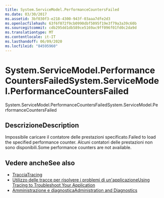 ```yaml
---
title: System.ServiceModel.PerformanceCountersFailed
ms.date: 03/30/2017
ms.assetid: 3bf030f3-e218-4300-943f-03aaa7dfe2d3
ms.openlocfilehash: 63f6f072f9cb0990dbf5095f19e3f79a3a39c60b
ms.sourcegitcommit: cdb295dd1db589ce5169ac9ff096f01fd0c2da9d
ms.translationtype: MT
ms.contentlocale: it-IT
ms.lasthandoff: 06/09/2020
ms.locfileid: "84595960"
---
```

# <a name="systemservicemodelperformancecountersfailed"></a><span data-ttu-id="7a0fd-102">System.ServiceModel.PerformanceCountersFailed</span><span class="sxs-lookup"><span data-stu-id="7a0fd-102">System.ServiceModel.PerformanceCountersFailed</span></span>
<span data-ttu-id="7a0fd-103">System.ServiceModel.PerformanceCountersFailed</span><span class="sxs-lookup"><span data-stu-id="7a0fd-103">System.ServiceModel.PerformanceCountersFailed</span></span>  
  
## <a name="description"></a><span data-ttu-id="7a0fd-104">Descrizione</span><span class="sxs-lookup"><span data-stu-id="7a0fd-104">Description</span></span>  
 <span data-ttu-id="7a0fd-105">Impossibile caricare il contatore delle prestazioni specificato.</span><span class="sxs-lookup"><span data-stu-id="7a0fd-105">Failed to load the specified performance counter.</span></span> <span data-ttu-id="7a0fd-106">Alcuni contatori delle prestazioni non sono disponibili.</span><span class="sxs-lookup"><span data-stu-id="7a0fd-106">Some performance counters are not available.</span></span>  
  
## <a name="see-also"></a><span data-ttu-id="7a0fd-107">Vedere anche</span><span class="sxs-lookup"><span data-stu-id="7a0fd-107">See also</span></span>

- [<span data-ttu-id="7a0fd-108">Traccia</span><span class="sxs-lookup"><span data-stu-id="7a0fd-108">Tracing</span></span>](index.md)
- [<span data-ttu-id="7a0fd-109">Utilizzo delle tracce per risolvere i problemi di un'applicazione</span><span class="sxs-lookup"><span data-stu-id="7a0fd-109">Using Tracing to Troubleshoot Your Application</span></span>](using-tracing-to-troubleshoot-your-application.md)
- [<span data-ttu-id="7a0fd-110">Amministrazione e diagnostica</span><span class="sxs-lookup"><span data-stu-id="7a0fd-110">Administration and Diagnostics</span></span>](../index.md)
